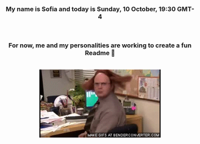 


<div align="center">
<h3 >My name is Sofia and today is Sunday, 10 October, 19:30 GMT-4</h3><br>
<h3 >For now, me and my personalities are working to create a fun Readme 👋
</h3><br>
<img src='img/dwight.gif' alt='working...'/>
</div>
